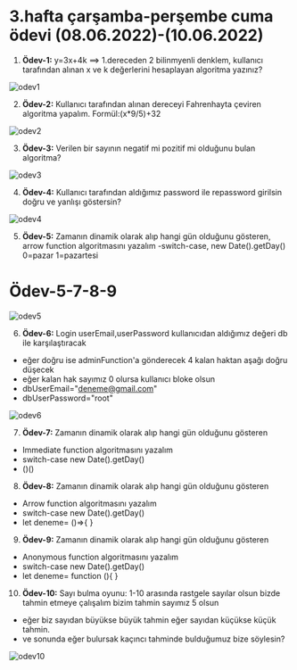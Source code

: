 # 3.hafta çarşamba-perşembe cuma ödevi (08.06.2022)-(10.06.2022)
1) <b>Ödev-1:</b> y=3x+4k ==> 1.dereceden 2 bilinmyenli denklem, kullanıcı tarafından alınan x ve k değerlerini hesaplayan algoritma yazınız? 

![odev1](https://user-images.githubusercontent.com/86284062/172486551-8df2d56a-9427-40ba-83fb-953d2dce1fcf.png)

2) <b>Ödev-2:</b> Kullanıcı tarafından alınan dereceyi  Fahrenhayta çeviren algoritma yapalım. Formül:(x*9/5)+32 

![odev2](https://user-images.githubusercontent.com/86284062/172486561-abe54e7a-45e6-4984-ab6d-8fd1e33bbb88.png)

3) <b>Ödev-3:</b> Verilen bir sayının negatif mi pozitif mi olduğunu bulan algoritma? 

![odev3](https://user-images.githubusercontent.com/86284062/172487961-932e1296-710e-4e80-8b88-c9606827968e.png)

4) <b>Ödev-4:</b> Kullanıcı tarafından aldığımız password ile repassword girilsin doğru ve yanlışı göstersin?
 
![odev4](https://user-images.githubusercontent.com/86284062/172486584-4ef7e244-545e-46c0-9ad8-da85d62eca5b.png)

5) <b>Ödev-5:</b> Zamanın dinamik olarak alıp hangi gün olduğunu gösteren, arrow function algoritmasını yazalım
-switch-case, new Date().getDay() 0=pazar 1=pazartesi 

# Ödev-5-7-8-9
![odev5](https://user-images.githubusercontent.com/86284062/172486897-661b9f74-3fa0-4233-bc74-e496a7afa21f.png)

6) <b>Ödev-6:</b> Login userEmail,userPassword kullanıcıdan aldığımız değeri db ile karşılaştıracak
- eğer doğru ise adminFunction'a gönderecek 4 kalan haktan aşağı doğru düşecek 
- eğer kalan hak sayımız 0 olursa kullanıcı bloke olsun
- dbUserEmail="deneme@gmail.com"
- dbUserPassword="root"

![odev6](https://user-images.githubusercontent.com/86284062/172486604-0a0f8f34-a12c-4593-a2c4-575a395fbe36.png)

7) <b>Ödev-7:</b> Zamanın dinamik olarak alıp hangi gün olduğunu gösteren
- Immediate function algoritmasını yazalım
- switch-case new Date().getDay()
- ()()
8) <b>Ödev-8:</b> Zamanın dinamik olarak alıp hangi gün olduğunu gösteren
- Arrow function algoritmasını yazalım
- switch-case new Date().getDay()
- let deneme= ()=>{ }
9) <b>Ödev-9:</b> Zamanın dinamik olarak alıp hangi gün olduğunu gösteren
- Anonymous function algoritmasını yazalım
- switch-case new Date().getDay()
- let deneme= function (){ }

10) <b>Ödev-10:</b> Sayı bulma oyunu: 1-10 arasında rastgele sayılar olsun bizde tahmin etmeye çalışalım bizim tahmin sayımız 5 olsun
- eğer biz sayıdan büyükse büyük tahmin eğer sayıdan küçükse küçük tahmin.
- ve sonunda eğer bulursak kaçıncı tahminde bulduğumuz bize söylesin?

![odev10](https://user-images.githubusercontent.com/86284062/172486614-053c2027-2845-4c89-b3db-5839b40ee9f3.png)


